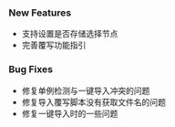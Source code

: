 ### New Features

- 支持设置是否存储选择节点
- 完善覆写功能指引

### Bug Fixes

- 修复单例检测与一键导入冲突的问题
- 修复导入覆写脚本没有获取文件名的问题
- 修复一键导入时的一些问题

